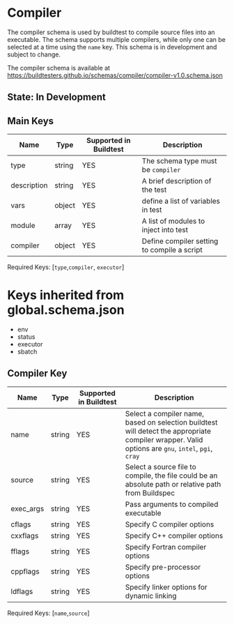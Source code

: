 # Compiler 

The compiler schema is used by buildtest to compile source files into an 
executable. The schema supports multiple compilers, while only one can be 
selected at a time using the `name` key. This schema is in development 
and subject to change.

The compiler schema is available at https://buildtesters.github.io/schemas/compiler/compiler-v1.0.schema.json

## State: In Development

## Main Keys

| Name | Type | Supported in Buildtest | Description | 
| ---- | ---- | ---------------------- | ----------- |
| type | string | YES | The schema type must be `compiler` | 
| description | string | YES | A brief description of the test | 
| vars | object | YES | define a list of variables in test
| module | array | YES | A list of modules to inject into test | 
| compiler | object | YES | Define compiler setting to compile a script |  

Required Keys: [`type`,`compiler`, `executor`]


# Keys inherited from global.schema.json

- env
- status
- executor
- sbatch

## Compiler Key

| Name | Type | Supported in Buildtest | Description  |   
| ---- | ---- | --------------------- | ------------ |  
| name | string | YES | Select a compiler name, based on selection buildtest will detect the appropriate compiler wrapper. Valid options are `gnu`, `intel`, `pgi`, `cray` | 
| source | string | YES | Select a source file to compile, the file could be an absolute path or relative path from Buildspec | 
| exec_args | string | YES | Pass arguments to compiled executable | 
| cflags | string | YES | Specify C compiler options |  
| cxxflags | string | YES | Specify C++ compiler options |  
| fflags | string | YES | Specify Fortran compiler options | 
| cppflags | string | YES | Specify pre-processor options | 
| ldflags | string | YES| Specify linker options for dynamic linking | 

Required Keys: [`name`,`source`]



 